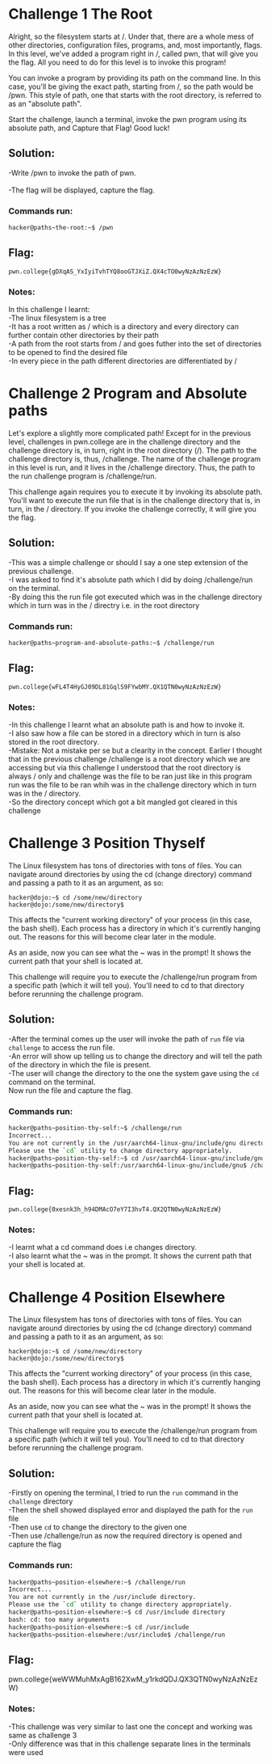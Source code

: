 
# Challenge 1 The Root

Alright, so the filesystem starts at /. Under that, there are a whole mess of other directories, configuration files, programs, and, most importantly, flags. In this level, we've added a program right in /, called pwn, that will give you the flag. All you need to do for this level is to invoke this program!

You can invoke a program by providing its path on the command line. In this case, you'll be giving the exact path, starting from /, so the path would be /pwn. This style of path, one that starts with the root directory, is referred to as an "absolute path".

Start the challenge, launch a terminal, invoke the pwn program using its absolute path, and Capture that Flag! Good luck!

## Solution:

-Write /pwn to invoke the path of pwn.<br>  
-The flag will be displayed, capture the flag.<br>

### Commands run:
```sh
hacker@paths~the-root:~$ /pwn
```

## Flag:

```
pwn.college{gDXqAS_YxIyiTvhTYQ8ooGTJXiZ.QX4cTO0wyNzAzNzEzW}
```

### Notes:

In this challenge I learnt:<br>
-The linux filesystem is a tree<br>
-It has a root written as / which is a directory and every directory can further contain other directories by their path<br>
-A path from the root starts from / and goes futher into the set of directories to be opened to find the desired file<br>
-In every piece in the path different directories are differentiated by /<br>



# Challenge 2 Program and Absolute paths

Let's explore a slightly more complicated path! Except for in the previous level, challenges in pwn.college are in the challenge directory and the challenge directory is, in turn, right in the root directory (/). The path to the challenge directory is, thus, /challenge. The name of the challenge program in this level is run, and it lives in the /challenge directory. Thus, the path to the run challenge program is /challenge/run.

This challenge again requires you to execute it by invoking its absolute path. You'll want to execute the run file that is in the challenge directory that is, in turn, in the / directory. If you invoke the challenge correctly, it will give you the flag.

## Solution:

-This was a simple challenge or should I say a one step extension of the previous challenge.<br>
-I was asked to find it's absolute path which I did by doing /challenge/run on the terminal.<br>
-By doing this the run file got executed which was in the challenge directory which in turn was in the / directry i.e. in the root directory 

### Commands run:

```sh
hacker@paths~program-and-absolute-paths:~$ /challenge/run
```

## Flag:

```
pwn.college{wFL4T4HyGJ09DL81GqlS9FYwbMY.QX1QTN0wyNzAzNzEzW}
```

### Notes:

-In this challenge I learnt what an absolute path is and how to invoke it. <br>
-I also saw how a file can be stored in a directory which in turn is also stored in the root directory.<br>
-Mistake: Not a mistake per se but a clearity in the concept. Earlier I thought that in the previous challenge /challenge is a root directory which we are accessing but via this challenge I understood that the root directory is always / only and challenge was the file to be ran just like in this program run was the file to be ran whih was in the challenge directory which in turn was in the / directory.<br>
-So the directory concept which got a bit mangled got cleared in this challenge 



# Challenge 3 Position Thyself

The Linux filesystem has tons of directories with tons of files. You can navigate around directories by using the cd (change directory) command and passing a path to it as an argument, as so:
```
hacker@dojo:~$ cd /some/new/directory
hacker@dojo:/some/new/directory$
```
This affects the "current working directory" of your process (in this case, the bash shell). Each process has a directory in which it's currently hanging out. The reasons for this will become clear later in the module.

As an aside, now you can see what the ~ was in the prompt! It shows the current path that your shell is located at.

This challenge will require you to execute the /challenge/run program from a specific path (which it will tell you). You'll need to cd to that directory before rerunning the challenge program.

## Solution:

-After the terminal comes up the user will invoke the path of ```run``` file via ```challenge``` to access the run file.<br>
-An error will show up telling us to change the directory and will tell the path of the directory in which the file is present.<br>
-The user will change the directory to the one the system gave using the ```cd``` command on the terminal.<br>
Now run the file and capture the flag.

### Commands run:

```sh
hacker@paths~position-thy-self:~$ /challenge/run
Incorrect...
You are not currently in the /usr/aarch64-linux-gnu/include/gnu directory.
Please use the `cd` utility to change directory appropriately.
hacker@paths~position-thy-self:~$ cd /usr/aarch64-linux-gnu/include/gnu
hacker@paths~position-thy-self:/usr/aarch64-linux-gnu/include/gnu$ /challenge/run
```

## Flag:

```
pwn.college{0xesnk3h_h94DMAcO7eY7I3hvT4.QX2QTN0wyNzAzNzEzW}
```

### Notes:

-I learnt what a cd command does i.e changes directory.<br>
-I also learnt what the ~ was in the prompt. It shows the current path that your shell is located at.



# Challenge 4 Position Elsewhere

The Linux filesystem has tons of directories with tons of files. You can navigate around directories by using the cd (change directory) command and passing a path to it as an argument, as so:

```
hacker@dojo:~$ cd /some/new/directory
hacker@dojo:/some/new/directory$
```
This affects the "current working directory" of your process (in this case, the bash shell). Each process has a directory in which it's currently hanging out. The reasons for this will become clear later in the module.

As an aside, now you can see what the ~ was in the prompt! It shows the current path that your shell is located at.

This challenge will require you to execute the /challenge/run program from a specific path (which it will tell you). You'll need to cd to that directory before rerunning the challenge program. 

## Solution:

-Firstly on opening the terminal, I tried to run the ```run``` command in the ```challenge``` directory<br>
-Then the shell showed displayed error and displayed the path for the ```run``` file<br>
-Then use ```cd``` to change the directory to the given one<br>
-Then use /challenge/run as now the required directory is opened and capture the flag<br>

### Commands run:

```sh
hacker@paths~position-elsewhere:~$ /challenge/run
Incorrect...
You are not currently in the /usr/include directory.
Please use the `cd` utility to change directory appropriately.
hacker@paths~position-elsewhere:~$ cd /usr/include directory
bash: cd: too many arguments
hacker@paths~position-elsewhere:~$ cd /usr/include
hacker@paths~position-elsewhere:/usr/include$ /challenge/run
```

## Flag:

pwn.college{weWWMuhMxAgB162XwM_y1rkdQDJ.QX3QTN0wyNzAzNzEzW}

### Notes:
-This challenge was very similar to last one the concept and working was same as challenge 3<br>
-Only difference was that in this challenge separate lines in the terminals were used















